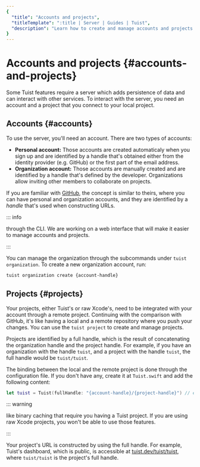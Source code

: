 ```yaml
---
{
  "title": "Accounts and projects",
  "titleTemplate": ":title | Server | Guides | Tuist",
  "description": "Learn how to create and manage accounts and projects in Tuist."
}
---
```

# Accounts and projects {#accounts-and-projects}

Some Tuist features require a server which adds persistence of data and can
interact with other services. To interact with the server, you need an account
and a project that you connect to your local project.

## Accounts {#accounts}

To use the server, you'll need an account. There are two types of accounts:

- **Personal account:** Those accounts are created automaticaly when you sign up
  and are identified by a handle that's obtained either from the identity
  provider (e.g. GitHub) or the first part of the email address.
- **Organization account:** Those accounts are manually created and are
  identified by a handle that's defined by the developer. Organizations allow
  inviting other members to collaborate on projects.

If you are familiar with [GitHub](https://github.com), the concept is similar to
theirs, where you can have personal and organization accounts, and they are
identified by a *handle* that's used when constructing URLs.

::: info
<!-- -->
through the CLI. We are working on a web interface that will make it easier to
manage accounts and projects.
<!-- -->
:::

You can manage the organization through the subcommands under
<LocalizedLink href="/cli/organization">`tuist organization`</LocalizedLink>. To
create a new organization account, run:
```bash
tuist organization create {account-handle}
```

## Projects {#projects}

Your projects, either Tuist's or raw Xcode's, need to be integrated with your
account through a remote project. Continuing with the comparison with GitHub,
it's like having a local and a remote repository where you push your changes.
You can use the <LocalizedLink href="/cli/project">`tuist
project`</LocalizedLink> to create and manage projects.

Projects are identified by a full handle, which is the result of concatenating
the organization handle and the project handle. For example, if you have an
organization with the handle `tuist`, and a project with the handle `tuist`, the
full handle would be `tuist/tuist`.

The binding between the local and the remote project is done through the
configuration file. If you don't have any, create it at `Tuist.swift` and add
the following content:

```swift
let tuist = Tuist(fullHandle: "{account-handle}/{project-handle}") // e.g. tuist/tuist
```

::: warning
<!-- -->
like <LocalizedLink href="/guides/features/cache">binary
caching</LocalizedLink> that require you having a Tuist project. If you are
using raw Xcode projects, you won't be able to use those features.
<!-- -->
:::

Your project's URL is constructed by using the full handle. For example, Tuist's
dashboard, which is public, is accessible at
[tuist.dev/tuist/tuist](https://tuist.dev/tuist/tuist), where `tuist/tuist` is
the project's full handle.
